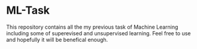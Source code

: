 # ML-Task
This repository contains all the my previous task of Machine Learning including some of superevised and unsupervised learning. Feel free to use and hopefully it will be benefical enough.

